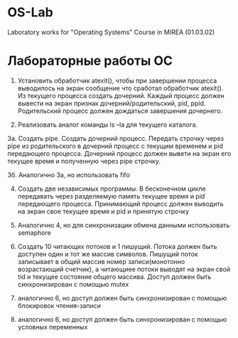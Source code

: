 # OS-Lab
Laboratory works for "Operating Systems" Course in MIREA (01.03.02)

# Лабораторные работы ОС
1. Установить обработчик atexit(), чтобы при завершении процесса выводилось на экран сообщение что сработал обработчик atexit(). Из текущего процесса создать дочерний. Каждый процесс должен вывести на экран признак дочерний/родительский, pid, ppid. Родительский  процесс должен дождаться завершения дочернего.

2. Реализовать аналог команды ls –la для текущего каталога. 

3a. Создать pipe. Создать дочерний процесс. Передать строчку через pipe из родительского в дочерний процесс с текущим временем и pid передающего процесса. Дочерний процесс должен вывети на экран его текущее время и полученную через pipe строчку.

3б. Аналогично 3а, но использовать fifo

4. Создать две независимых программы. В бесконечном цикле передавать через разделяемую память текущее время и pid передающего процесса. Принимающий процесс должен выводить на экран свое текущее время и pid и принятую строчку

5. Аналогично 4, но для синхронизации обмена данными использовать semaphore

6. Создать 10 читающих потоков и 1 пишущий. Потока должен быть доступен один и тот же массив символов. Пишущий поток записывает в общий массив номер записи(монотонно возрастающий счетчик), а читающиее потоки выводят на экран свой tid и текущее состояние общего массива. Доступ должен быть синхронизирован с помощью mutex

7. аналогично 6, но доступ должен быть синхронизирован с помощью блокировок чтения-записи

8. аналогично 6, но доступ должен быть синхронизирован с помощью условных переменных

